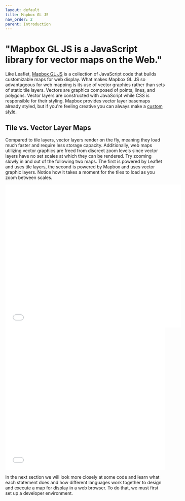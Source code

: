 ```yaml
---
layout: default
title: Mapbox GL JS
nav_order: 2
parent: Introduction
---
```


# "Mapbox GL JS is a JavaScript library for vector maps on the Web."

Like Leaflet, [Mapbox GL JS](https://docs.mapbox.com/mapbox-gl-js/guides/) is a collection of JavaScript code that builds customizable maps for web display. What makes Mapbox GL JS so advantageous for web mapping is its use of vector graphics rather than sets of static tile layers. Vectors are graphics composed of points, lines, and polygons. Vector layers are constructed with JavaScript while CSS is responsible for their styling. Mapbox provides vector layer basemaps already styled, but if you're feeling creative you can always make a [custom style](https://docs.mapbox.com/help/tutorials/create-a-custom-style/).

## Tile vs. Vector Layer Maps 
Compared to tile layers, vector layers render on the fly, meaning they load much faster and require less storage capacity. Additionally, web maps utilizing vector graphics are freed from discreet zoom levels since vector layers have no set scales at which they can be rendered. Try zooming slowly in and out of the following two maps. The first is powered by Leaflet and uses tile layers, the second is powered by Mapbox and uses vector graphic layers. Notice how it takes a moment for the tiles to load as you zoom between scales.

 <iframe src="./content/tile-example.html" style="margin-right: 10%; width:110%; height:450px; border:none;"></iframe>
 <br>   
 <iframe src="./content/vector-example.html" style="margin-right: 10%; width:100%; height:450px; border:none;"></iframe>

In the next section we will look more closely at some code and learn what each statement does and how different languages work together to design and execute a map for display in a web browser. To do that, we must first set up a developer environment. 

